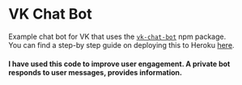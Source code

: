 # VK Chat Bot
Example chat bot for VK that uses the [`vk-chat-bot`](https://github.com/u32i64/vk-chat-bot) npm package.    
You can find a step-by step guide on deploying this to Heroku [here](https://github.com/u32i64/vk-chat-bot/wiki/Heroku-Deploy-Guide).
#### I have used this code to improve user engagement. A private bot responds to user messages, provides information.
